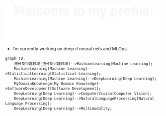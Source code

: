 <!--
**leepand/leepand** is a ✨ _special_ ✨ repository because its `README.md` (this file) appears on your GitHub profile.

Here are some ideas to get you started:

- 🔭 I’m currently working on ...
- 🌱 I’m currently learning ...
- 👯 I’m looking to collaborate on ...
- 🤔 I’m looking for help with ...
- 💬 Ask me about ...
- 📫 How to reach me: ...
- 😄 Pronouns: ...
- ⚡ Fun fact: ...
-->
![](assets/Bottom_up.svg)
- I’m currently working on deep rl neural nets and MLOps.
```mermaid
graph TD;
    擅长及兴趣领域[擅长及兴趣领域]-->MachineLearning[Machine Learning];
    MachineLearning[Machine Learning]-->StatisticalLearning[Statistical Learning];
    MachineLearning[Machine Learning]-->DeepLearning[Deep Learning];
    MyDomainKnowledge[My Domain Knowledge]-->SoftwareDevelopment[Software Development];
    DeepLearning[Deep Learning]-->ComputerVision[Computer Vision];
    DeepLearning[Deep Learning]-->NaturalLanguageProcessing[Natural Language Processing];
    DeepLearning[Deep Learning]-->Multimodality;
```